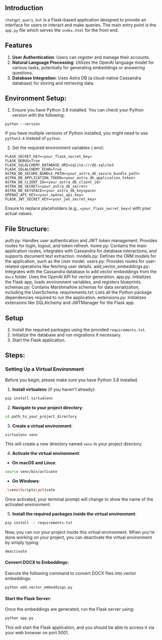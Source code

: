 
## Introduction

`chatgpt_query_bot` is a Flask-based application designed to provide an interface for users to interact and make queries. The main entry point is the `app.py` file which serves the `index.html` for the front end.

## Features

1. **User Authentication**: Users can register and manage their accounts.
2. **Natural Language Processing**: Utilizes the OpenAI language model for various tasks, potentially for generating embeddings or answering questions.
3. **Database Integration**: Uses Astra DB (a cloud-native Cassandra database) for storing and retrieving data.


## Environment Setup:

1. Ensure you have Python 3.8 installed. You can check your Python version with the following:

```
python --version
```

If you have multiple versions of Python installed, you might need to use `python3.8` instead of `python`.

2. Set the required environment variables (.env):

```
FLASK_SECRET_KEY=<your_flask_secret_key>
FLASK_DEBUG=True
FLASK_SQLALCHEMY_DATABASE_URI=sqlite:///db.sqlite3
FLASK_SQLALCHEMY_ECHO=True
ASTRA_DB_SECURE_BUNDLE_PATH=<your_astra_db_secure_bundle_path>
ASTRA_DB_APPLICATION_TOKEN=<your_astra_db_application_token>
ASTRA_DB_CLIENT_ID=<your_astra_db_client_id>
ASTRA_DB_SECRET=<your_astra_db_secret>
ASTRA_DB_KEYSPACE=<your_astra_db_keyspace>
OPENAI_API_KEY=<your_openai_api_key>
FLASK_JWT_SECRET_KEY=<your_jwt_secret_key>
```

Ensure to replace placeholders (e.g., `<your_flask_secret_key>`) with your actual values.


## File Structure:

auth.py: Handles user authentication and JWT token management. Provides routes for login, logout, and token refresh.
home.py: Contains the main application routes, integrates with Cassandra for database interactions, and supports document text extraction.
models.py: Defines the ORM models for the application, such as the User model.
users.py: Provides routes for user-related operations like fetching user details.
add_vector_embeddings.py: Integrates with the Cassandra database to add vector embeddings from the `docx` folder. Uses the OpenAI API for vector generation.
app.py: Initializes the Flask app, loads environment variables, and registers blueprints.
schemas.py: Contains Marshmallow schemas for data serialization, including the UserSchema.
requirements.txt: Lists all the Python package dependencies required to run the application.
extensions.py: Initializes extensions like SQLAlchemy and JWTManager for the Flask app.



## Setup

1. Install the required packages using the provided `requirements.txt`.
2. Initialize the database and run migrations if necessary.
3. Start the Flask application.

## Steps:


### Setting Up a Virtual Environment

Before you begin, please make sure you have Python 3.8 installed. 

1. **Install virtualenv** (if you haven't already):

```bash
pip install virtualenv
```

2. **Navigate to your project directory**:

```bash
cd path_to_your_project_directory
```

3. **Create a virtual environment**:

```bash
virtualenv venv
```

This will create a new directory named `venv` in your project directory.

4. **Activate the virtual environment**:

- **On macOS and Linux**:

```bash
source venv/bin/activate
```

- **On Windows**:

```bash
.\venv\Scripts\activate
```

Once activated, your terminal prompt will change to show the name of the activated environment.

5. **Install the required packages inside the virtual environment**:

```bash
pip install -r requirements.txt
```

Now, you can run your project inside this virtual environment. When you're done working on your project, you can deactivate the virtual environment by simply typing:

```bash
deactivate
```




#### Convert DOCX to Embeddings:

Execute the following command to convert DOCX files into vector embeddings:

```bash
python add_vector_embeddings.py
```

#### Start the Flask Server:

Once the embeddings are generated, run the Flask server using:

```bash
python app.py
```

This will start the Flask application, and you should be able to access it via your web browser on port 5001.




